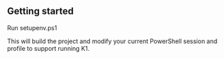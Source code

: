 ## Getting started

Run setupenv.ps1

This will build the project and modify your current PowerShell session and profile to support running K1.